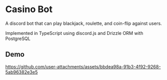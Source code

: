 # Casino Bot
A discord bot that can play blackjack, roulette, and coin-flip against users. 

Implemented in TypeScript using discord.js and Drizzle ORM with PostgreSQL

## Demo
https://github.com/user-attachments/assets/bbdea98a-91b3-4f92-9268-5ab96382e3e5
